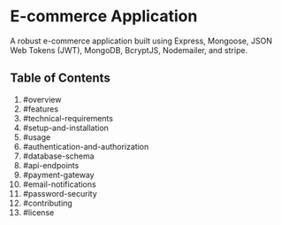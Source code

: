 # E-commerce Application

A robust e-commerce application built using Express, Mongoose, JSON Web Tokens (JWT), MongoDB, BcryptJS, Nodemailer, and stripe.

## Table of Contents

1. #overview
2. #features
3. #technical-requirements
4. #setup-and-installation
5. #usage
6. #authentication-and-authorization
7. #database-schema
8. #api-endpoints
9. #payment-gateway
10. #email-notifications
11. #password-security
12. #contributing
13. #license
